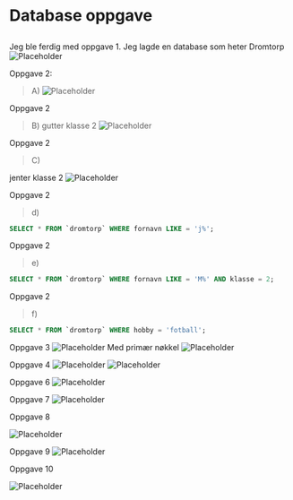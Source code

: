 # Database oppgave
##
Jeg ble ferdig med oppgave 1. Jeg lagde en database som heter Dromtorp
![Placeholder](https://media.discordapp.net/attachments/837646034511200316/1012697217150222408/Screenshot_2022-08-26_at_14.17.04.png?width=1000&height=100)

Oppgave 2:
>A)
![Placeholder](https://media.discordapp.net/attachments/837646034511200316/1014132709741826078/Screenshot_2022-08-30_at_13.21.10.png?width=1000&height=1000)

Oppgave 2 
>B)
gutter klasse 2
![Placeholder](https://media.discordapp.net/attachments/837646034511200316/1014136970848522240/Screenshot_2022-08-30_at_13.38.07.png?width=1498&height=936)

Oppgave 2
>C)

jenter klasse 2
![Placeholder](https://media.discordapp.net/attachments/837646034511200316/1014137890256719912/Screenshot_2022-08-30_at_13.41.48.png?width=1498&height=936)

Oppgave 2
>d)
```sql
SELECT * FROM `dromtorp` WHERE fornavn LIKE = 'j%';
```

Oppgave 2
>e)
```sql
SELECT * FROM `dromtorp` WHERE fornavn LIKE = 'M%' AND klasse = 2;
```

Oppgave 2
>f)
```sql
SELECT * FROM `dromtorp` WHERE hobby = 'fotball';
```

Oppgave 3 
![Placeholder](https://media.discordapp.net/attachments/837646034511200316/1014854163840114768/Screenshot_2022-09-01_at_13.08.01.png)
 Med primær nøkkel
![Placeholder](https://media.discordapp.net/attachments/837646034511200316/1014854451326111854/Screenshot_2022-09-01_at_13.09.07.png?width=1920&height=599)

Oppgave 4
![Placeholder](https://media.discordapp.net/attachments/837646034511200316/1014861271629299753/Screenshot_2022-09-01_at_13.36.01.png)
![Placeholder](https://media.discordapp.net/attachments/837646034511200316/1014861271964852254/Screenshot_2022-09-01_at_13.36.18.png)





Oppgave 6
![Placeholder](https://media.discordapp.net/attachments/850882023271038987/1014870788177920102/Screenshot_2022-09-01_at_14.14.04.png)


Oppgave 7
![Placeholder](https://media.discordapp.net/attachments/850882023271038987/1014872176173789244/Screenshot_2022-09-01_at_14.19.38.png)


Oppgave 8

![Placeholder](https://user-images.githubusercontent.com/91245857/187912690-2ceaa10f-aa6f-4dc7-bd8e-26f638379553.png)


Oppgave 9 
![Placeholder](https://media.discordapp.net/attachments/850882023271038987/1014873177777786890/Screenshot_2022-09-01_at_14.23.36.png)

Oppgave 10

![Placeholder](https://media.discordapp.net/attachments/850882023271038987/1014874125426229298/Screenshot_2022-09-01_at_14.27.22.png)


